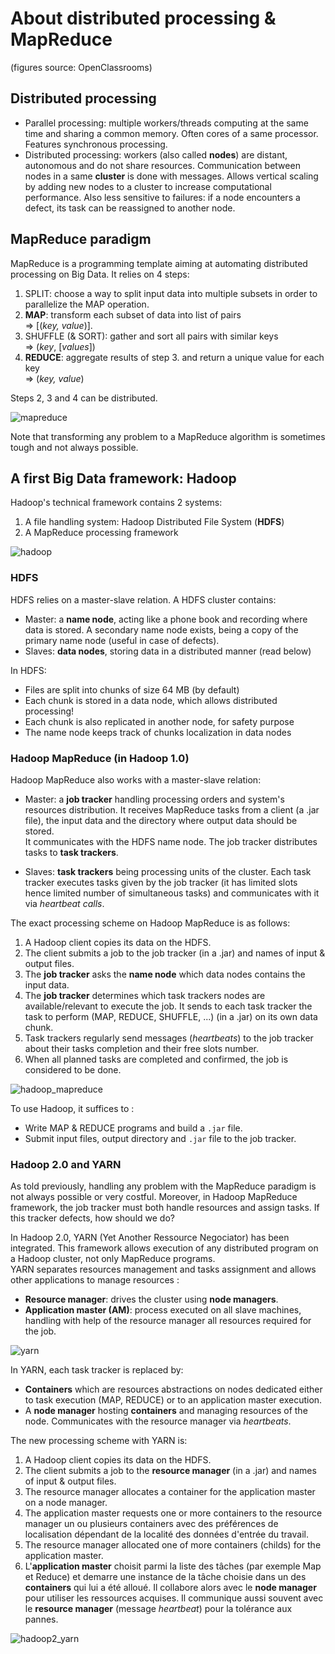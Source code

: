 # About distributed processing & MapReduce 
(figures source: OpenClassrooms)

## Distributed processing

- Parallel processing: multiple workers/threads computing at the same time and sharing a common memory. Often cores of a same processor. Features synchronous processing.
- Distributed processing: workers (also called **nodes**) are distant, autonomous and do not share resources. Communication between nodes in a same **cluster** is done with messages. Allows vertical scaling by adding new nodes to a cluster to increase computational performance. Also less sensitive to failures: if a node encounters a defect, its task can be reassigned to another node.

## MapReduce paradigm

MapReduce is a programming template aiming at automating distributed processing on Big Data. It relies on 4 steps: 
1. SPLIT: choose a way to split input data into multiple subsets in order to parallelize the MAP operation.
2. **MAP**: transform each subset of data into list of pairs  
=> [(*key, value*)].
3. SHUFFLE (& SORT): gather and sort all pairs with similar keys  
=> (*key*, [*values*])
4. **REDUCE**: aggregate results of step 3. and return a unique value for each key  
=> (*key, value*)

Steps 2, 3 and 4 can be distributed.

![mapreduce](https://user.oc-static.com/upload/2017/03/21/14900935617221_Diapositive07.jpeg)

Note that transforming any problem to a MapReduce algorithm is sometimes tough and not always possible.

## A first Big Data framework: Hadoop

Hadoop's technical framework contains 2 systems: 
1. A file handling system: Hadoop Distributed File System (**HDFS**)
2. A MapReduce processing framework

![hadoop](https://user.oc-static.com/upload/2017/03/21/149009497754_Diapositive4Hadoop.jpeg)

### HDFS
HDFS relies on a master-slave relation. A HDFS cluster contains:
- Master: a **name node**, acting like a phone book and recording where data is stored. A secondary name node exists, being a copy of the primary name node (useful in case of defects).  
- Slaves: **data nodes**, storing data in a distributed manner (read below)

In HDFS: 
- Files are split into chunks of size 64 MB (by default)
- Each chunk is stored in a data node, which allows distributed processing!
- Each chunk is also replicated in another node, for safety purpose
- The name node keeps track of chunks localization in data nodes


### Hadoop MapReduce (in Hadoop 1.0)
Hadoop MapReduce also works with a master-slave relation:
- Master: a **job tracker** handling processing orders and system's resources distribution. It receives MapReduce tasks from a client (a .jar file), the input data and the directory where output data should be stored.  
It communicates with the HDFS name node. The job tracker distributes tasks to **task trackers**.  

- Slaves: **task trackers** being processing units of the cluster. Each task tracker executes tasks given by the job tracker (it has limited slots hence limited number of simultaneous tasks) and communicates with it via *heartbeat calls*.  

The exact processing scheme on Hadoop MapReduce is as follows:
1. A Hadoop client copies its data on the HDFS.
2. The client submits a job to the job tracker (in a .jar) and names of input & output files.
3. The **job tracker**  asks the **name node** which data nodes contains the input data.
4. The **job tracker** determines which task trackers nodes are available/relevant to execute the job. It sends to each task tracker the task to perform (MAP, REDUCE, SHUFFLE, ...)  (in a .jar) on its own data chunk.
5. Task trackers regularly send messages (*heartbeats*) to the job tracker about their tasks completion and their free slots number.
6. When all planned tasks are completed and confirmed, the job is considered to be done.

![hadoop_mapreduce](https://user.oc-static.com/upload/2017/03/21/14900952407238_Diapositive5Hadoop.jpeg)

To use Hadoop, it suffices to :
- Write MAP & REDUCE programs and build a `.jar` file.
- Submit input files, output directory and `.jar` file to the job tracker.

### Hadoop 2.0 and YARN
As told previously, handling any problem with the MapReduce paradigm is not always possible or very costful. Moreover, in Hadoop MapReduce framework, the job tracker must both handle resources and assign tasks. If this tracker defects, how should we do?  

In Hadoop 2.0, YARN (Yet Another Ressource Negociator) has been integrated. This  framework allows execution of any distributed program on a Hadoop cluster, not only MapReduce programs.  
YARN separates resources management and tasks assignment and allows other applications to manage resources :
- **Resource manager**: drives the cluster using **node managers**.
- **Application master (AM)**: process executed on all slave machines, handling with help of the resource manager all resources required for the job.

![yarn](https://user.oc-static.com/upload/2017/03/21/14900953273661_Hadoop_withYarn.png)

In YARN, each task tracker is replaced by:
- **Containers** which are resources abstractions on nodes dedicated either to task execution (MAP, REDUCE) or to an application master execution.
-  A **node manager** hosting  **containers** and managing resources of the node. Communicates with the resource manager via *heartbeats*.

The new processing scheme with YARN is:
1. A Hadoop client copies its data on the HDFS.
2. The client submits a job to the **resource manager** (in a .jar) and names of input & output files.
3. The resource manager allocates a container for the application master on a node manager.
4. The application master requests one or more containers to the resource manager  un ou plusieurs containers avec des préférences de localisation dépendant de la localité des données d'entrée du travail.
5. The resource manager allocated one of more containers (childs) for the application master.
6.  L'**application master**  choisit parmi la liste des tâches (par exemple Map et Reduce) et demarre une instance de la tâche choisie dans un des  **containers**  qui lui a été alloué. Il collabore alors avec le  **node manager**  pour utiliser les ressources acquises. Il communique aussi souvent avec le  **resource manager**  (message  _heartbeat_) pour la tolérance aux pannes.

![hadoop2_yarn](https://user.oc-static.com/upload/2017/03/21/149009546737_DiapositiveHadoopYarn.jpeg)

